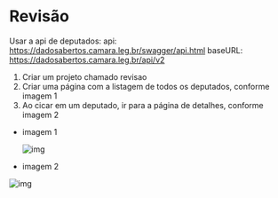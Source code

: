 # Revisão

Usar a api de deputados:
api: https://dadosabertos.camara.leg.br/swagger/api.html
baseURL: https://dadosabertos.camara.leg.br/api/v2

<ol>
  <li>Criar um projeto chamado revisao</li>
  <li> Criar uma página com a listagem de todos os deputados, conforme imagem 1</li>
  <li>Ao cicar em um deputado, ir para a página de detalhes, conforme imagem 2</li>
</ol>

- imagem 1

  <img alt="img" src="/home/hugo/Desenvolvimento/FrontEnd-ReactJS/revisao/public/imagem1.png"/>

- imagem 2

<img alt="img" src="/home/hugo/Desenvolvimento/FrontEnd-ReactJS/revisao/public/imagem2.png"/>
